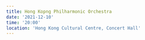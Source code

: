 ```yaml
---
title: Hong Kopng Philharmonic Orchestra
date: '2021-12-10'
time: '20:00'
location: 'Hong Kong Cultural Centre, Concert Hall'
---
```

